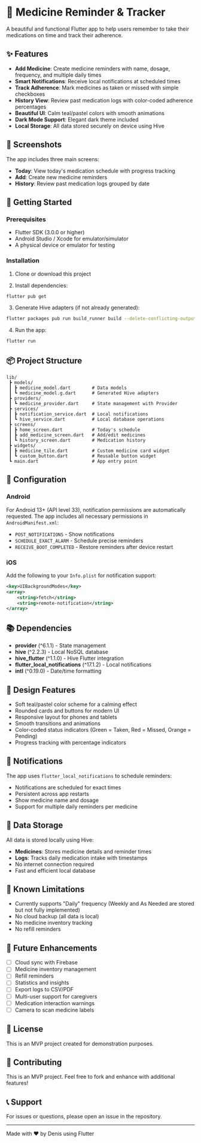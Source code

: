 # 💊 Medicine Reminder & Tracker

A beautiful and functional Flutter app to help users remember to take their medications on time and track their adherence.

## ✨ Features

- **Add Medicine**: Create medicine reminders with name, dosage, frequency, and multiple daily times
- **Smart Notifications**: Receive local notifications at scheduled times
- **Track Adherence**: Mark medicines as taken or missed with simple checkboxes
- **History View**: Review past medication logs with color-coded adherence percentages
- **Beautiful UI**: Calm teal/pastel colors with smooth animations
- **Dark Mode Support**: Elegant dark theme included
- **Local Storage**: All data stored securely on device using Hive

## 📱 Screenshots

The app includes three main screens:
- **Today**: View today's medication schedule with progress tracking
- **Add**: Create new medicine reminders
- **History**: Review past medication logs grouped by date

## 🚀 Getting Started

### Prerequisites

- Flutter SDK (3.0.0 or higher)
- Android Studio / Xcode for emulator/simulator
- A physical device or emulator for testing

### Installation

1. Clone or download this project

2. Install dependencies:
```bash
flutter pub get
```

3. Generate Hive adapters (if not already generated):
```bash
flutter packages pub run build_runner build --delete-conflicting-outputs
```

4. Run the app:
```bash
flutter run
```

## 📦 Project Structure

```
lib/
 ┣ models/
 ┃ ┣ medicine_model.dart        # Data models
 ┃ ┗ medicine_model.g.dart      # Generated Hive adapters
 ┣ providers/
 ┃ ┗ medicine_provider.dart     # State management with Provider
 ┣ services/
 ┃ ┣ notification_service.dart  # Local notifications
 ┃ ┗ hive_service.dart          # Local database operations
 ┣ screens/
 ┃ ┣ home_screen.dart           # Today's schedule
 ┃ ┣ add_medicine_screen.dart   # Add/edit medicines
 ┃ ┗ history_screen.dart        # Medication history
 ┣ widgets/
 ┃ ┣ medicine_tile.dart         # Custom medicine card widget
 ┃ ┗ custom_button.dart         # Reusable button widget
 ┗ main.dart                    # App entry point
```

## 🔧 Configuration

### Android

For Android 13+ (API level 33), notification permissions are automatically requested. The app includes all necessary permissions in `AndroidManifest.xml`:

- `POST_NOTIFICATIONS` - Show notifications
- `SCHEDULE_EXACT_ALARM` - Schedule precise reminders
- `RECEIVE_BOOT_COMPLETED` - Restore reminders after device restart

### iOS

Add the following to your `Info.plist` for notification support:

```xml
<key>UIBackgroundModes</key>
<array>
    <string>fetch</string>
    <string>remote-notification</string>
</array>
```

## 📚 Dependencies

- **provider** (^6.1.1) - State management
- **hive** (^2.2.3) - Local NoSQL database
- **hive_flutter** (^1.1.0) - Hive Flutter integration
- **flutter_local_notifications** (^17.1.2) - Local notifications
- **intl** (^0.19.0) - Date/time formatting

## 🎨 Design Features

- Soft teal/pastel color scheme for a calming effect
- Rounded cards and buttons for modern UI
- Responsive layout for phones and tablets
- Smooth transitions and animations
- Color-coded status indicators (Green = Taken, Red = Missed, Orange = Pending)
- Progress tracking with percentage indicators

## 🔔 Notifications

The app uses `flutter_local_notifications` to schedule reminders:
- Notifications are scheduled for exact times
- Persistent across app restarts
- Show medicine name and dosage
- Support for multiple daily reminders per medicine

## 💾 Data Storage

All data is stored locally using Hive:
- **Medicines**: Stores medicine details and reminder times
- **Logs**: Tracks daily medication intake with timestamps
- No internet connection required
- Fast and efficient local database

## 🚨 Known Limitations

- Currently supports "Daily" frequency (Weekly and As Needed are stored but not fully implemented)
- No cloud backup (all data is local)
- No medicine inventory tracking
- No refill reminders

## 🔮 Future Enhancements

- [ ] Cloud sync with Firebase
- [ ] Medicine inventory management
- [ ] Refill reminders
- [ ] Statistics and insights
- [ ] Export logs to CSV/PDF
- [ ] Multi-user support for caregivers
- [ ] Medication interaction warnings
- [ ] Camera to scan medicine labels

## 📄 License

This is an MVP project created for demonstration purposes.

## 🤝 Contributing

This is an MVP project. Feel free to fork and enhance with additional features!

## 📞 Support

For issues or questions, please open an issue in the repository.

---

Made with ❤️ by Denis using Flutter